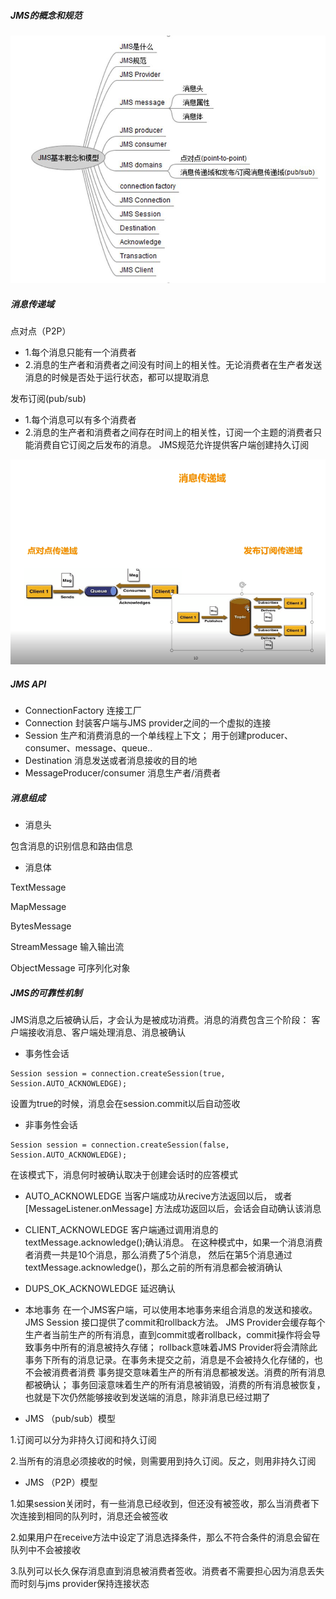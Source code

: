 ##### JMS的概念和规范
![aa](../../imgs/20181112-7.jpg)

##### 消息传递域
点对点（P2P）
- 1.每个消息只能有一个消费者
- 2.消息的生产者和消费者之间没有时间上的相关性。无论消费者在生产者发送消息的时候是否处于运行状态，都可以提取消息

发布订阅(pub/sub)
- 1.每个消息可以有多个消费者
- 2.消息的生产者和消费者之间存在时间上的相关性，订阅一个主题的消费者只能消费自它订阅之后发布的消息。
JMS规范允许提供客户端创建持久订阅

![AA](../../imgs/20181112-8.png)

##### JMS API
- ConnectionFactory    连接工厂
- Connection    封装客户端与JMS provider之间的一个虚拟的连接
- Session	生产和消费消息的一个单线程上下文； 用于创建producer、consumer、message、queue..
- Destination	消息发送或者消息接收的目的地
- MessageProducer/consumer	消息生产者/消费者

##### 消息组成
- 消息头

包含消息的识别信息和路由信息

- 消息体

TextMessage

MapMessage

BytesMessage

StreamMessage   输入输出流

ObjectMessage  可序列化对象

##### JMS的可靠性机制
JMS消息之后被确认后，才会认为是被成功消费。消息的消费包含三个阶段： 
客户端接收消息、客户端处理消息、消息被确认

- 事务性会话
```angularjs
Session session = connection.createSession(true, Session.AUTO_ACKNOWLEDGE);
```
设置为true的时候，消息会在session.commit以后自动签收
- 非事务性会话
```angularjs
Session session = connection.createSession(false, Session.AUTO_ACKNOWLEDGE);
```
在该模式下，消息何时被确认取决于创建会话时的应答模式
- AUTO_ACKNOWLEDGE
当客户端成功从recive方法返回以后，
或者[MessageListener.onMessage] 方法成功返回以后，会话会自动确认该消息
- CLIENT_ACKNOWLEDGE
客户端通过调用消息的textMessage.acknowledge();确认消息。
在这种模式中，如果一个消息消费者消费一共是10个消息，那么消费了5个消息，
然后在第5个消息通过textMessage.acknowledge()，那么之前的所有消息都会被消确认
- DUPS_OK_ACKNOWLEDGE
延迟确认

- 本地事务
在一个JMS客户端，可以使用本地事务来组合消息的发送和接收。JMS Session 接口提供了commit和rollback方法。
JMS Provider会缓存每个生产者当前生产的所有消息，直到commit或者rollback，commit操作将会导致事务中所有的消息被持久存储；
rollback意味着JMS Provider将会清除此事务下所有的消息记录。在事务未提交之前，消息是不会被持久化存储的，也不会被消费者消费
事务提交意味着生产的所有消息都被发送。消费的所有消息都被确认； 
事务回滚意味着生产的所有消息被销毁，消费的所有消息被恢复，也就是下次仍然能够接收到发送端的消息，除非消息已经过期了

- JMS （pub/sub）模型

1.订阅可以分为非持久订阅和持久订阅

2.当所有的消息必须接收的时候，则需要用到持久订阅。反之，则用非持久订阅

- JMS （P2P）模型

1.如果session关闭时，有一些消息已经收到，但还没有被签收，那么当消费者下次连接到相同的队列时，消息还会被签收

2.如果用户在receive方法中设定了消息选择条件，那么不符合条件的消息会留在队列中不会被接收

3.队列可以长久保存消息直到消息被消费者签收。消费者不需要担心因为消息丢失而时刻与jms provider保持连接状态





